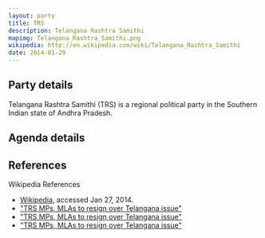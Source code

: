 ```yaml
---
layout: party
title: TRS
description: Telangana Rashtra Samithi
mapimg: Telangana_Rashtra_Samithi.png
wikipedia: http://en.wikipedia.com/wiki/Telangana_Rashtra_Samithi
date: 2014-01-29
---
```

## Party details
Telangana Rashtra Samithi (TRS) is a regional political party in the Southern Indian state of Andhra Pradesh.




## Agenda details


## References
Wikipedia References
- [Wikipedia]({{page.wikipedia}}), accessed Jan 27, 2014.
- ["TRS MPs, MLAs to resign over Telangana issue"][wiki1]
- ["TRS MPs, MLAs to resign over Telangana issue"][wiki2]
- ["TRS MPs, MLAs to resign over Telangana issue"][wiki3]

[wiki1]: http://articles.timesofindia.indiatimes.com/2008-03-02/india/27759142_1_separate-telangana-state-karimnagar-lok-sabha-telangana-issue
[wiki2]: http://www.hindu.com/2009/05/11/stories/2009051157250100.htm
[wiki3]: /wiki/The_Hindu
